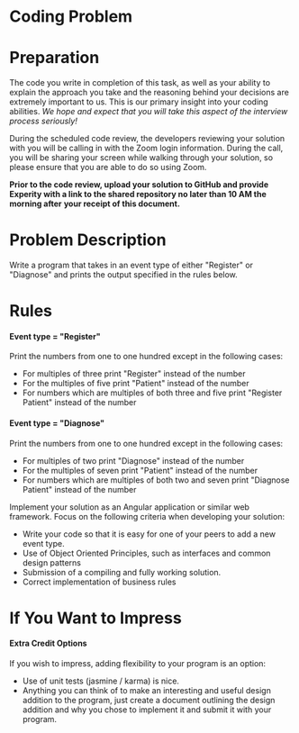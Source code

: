 # Coding Problem

# Preparation

The code you write in completion of this task, as well as your ability to explain the approach you take and the reasoning behind your decisions are extremely important to us.  This is our primary insight into your coding abilities.  _We hope and expect that you will take this aspect of the interview process seriously!_

During the scheduled code review, the developers reviewing your solution with you will be calling in with the Zoom login information. During the call, you will be sharing your screen while walking through your solution, so please ensure that you are able to do so using Zoom.

**Prior to the code review, upload your solution to GitHub and provide Experity with a link to the shared repository no later than 10 AM the morning after**  **your receipt of this document.**

# Problem Description

Write a program that takes in an event type of either "Register" or "Diagnose" and prints the output specified in the rules below.

# Rules

#### Event type = "Register"

Print the numbers from one to one hundred except in the following cases:

- For multiples of three print "Register" instead of the number
- For the multiples of five print "Patient" instead of the number
- For numbers which are multiples of both three and five print "Register Patient" instead of the number

#### Event type = "Diagnose"

Print the numbers from one to one hundred except in the following cases:

- For multiples of two print "Diagnose" instead of the number
- For the multiples of seven print "Patient" instead of the number
- For numbers which are multiples of both two and seven print "Diagnose Patient" instead of the number

Implement your solution as an Angular application or similar web framework.
Focus on the following criteria when developing your solution:

- Write your code so that it is easy for one of your peers to add a new event type.
- Use of Object Oriented Principles, such as interfaces and common design patterns
- Submission of a compiling and fully working solution.
- Correct implementation of business rules

# If You Want to Impress

#### Extra Credit Options

If you wish to impress, adding flexibility to your program is an option:

- Use of unit tests (jasmine / karma) is nice.
- Anything you can think of to make an interesting and useful design addition to the program, just create a document outlining the design addition and why you chose to implement it and submit it with your program.